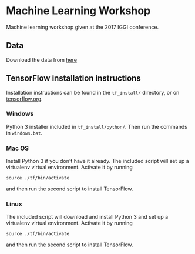 # Machine Learning Workshop
Machine learning workshop given at the 2017 IGGI conference.

## Data
Download the data from 
[here](https://drive.google.com/drive/folders/0By-183t4X500eVV3eG5UUFJUcUk?usp=sharing)

## TensorFlow installation instructions
Installation instructions can be found in the `tf_install/` directory, or on
[tensorflow.org](https://www.tensorflow.org).

### Windows
Python 3 installer included in `tf_install/python/`. Then run the commands in
`windows.bat`.

### Mac OS
Install Python 3 if you don't have it already. The included script will set up
a virtualenv virtual environment. Activate it by running
```
source ./tf/bin/activate
```
and then run the second script to install TensorFlow.

### Linux
The included script will download and install Python 3 and set up a virtualenv
virtual environment. Activate it by running
```
source ./tf/bin/activate
```
and then run the second script to install TensorFlow.
